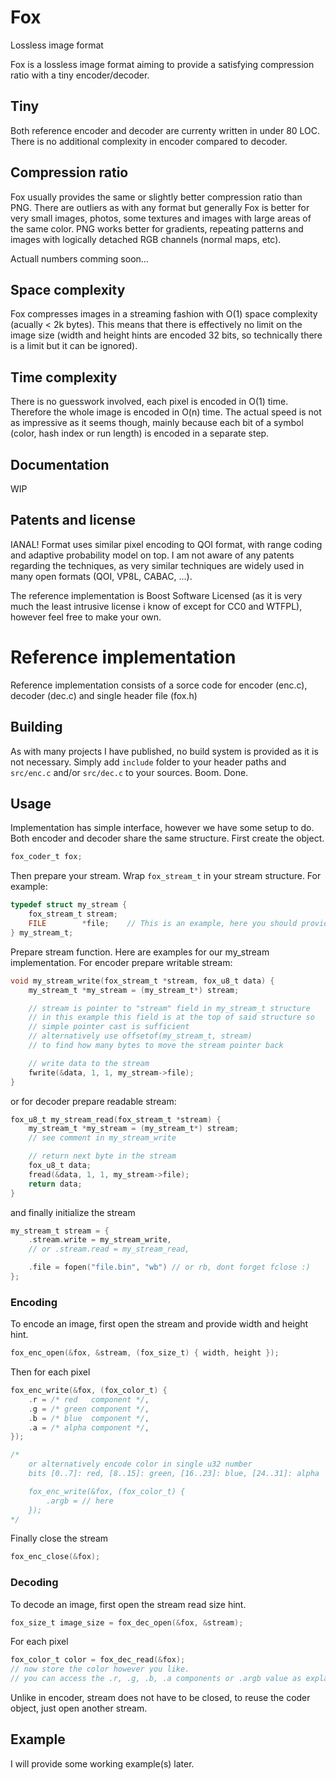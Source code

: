 # Fox
Lossless image format

Fox is a lossless image format aiming to provide a satisfying compression ratio with a tiny encoder/decoder.

## Tiny
Both reference encoder and decoder are currenty written in under 80 LOC.
There is no additional complexity in encoder compared to decoder.

## Compression ratio
Fox usually provides the same or slightly better compression ratio than PNG.
There are outliers as with any format but generally Fox is better for very small images, photos, some textures and images with large areas of the same color.
PNG works better for gradients, repeating patterns and images with logically detached RGB channels (normal maps, etc).

Actuall numbers comming soon...

## Space complexity
Fox compresses images in a streaming fashion with O(1) space complexity (acually < 2k bytes).
This means that there is effectively no limit on the image size (width and height hints are encoded 32 bits, so technically there is a limit but it can be ignored).

## Time complexity
There is no guesswork involved, each pixel is encoded in O(1) time. Therefore the whole image is encoded in O(n) time.
The actual speed is not as impressive as it seems though, mainly because each bit of a symbol (color, hash index or run length) is encoded in a separate step.

## Documentation
WIP

## Patents and license
IANAL! Format uses similar pixel encoding to QOI format, with range coding and adaptive probability model on top.
I am not aware of any patents regarding the techniques, as very similar techniques are widely used in many open formats (QOI, VP8L, CABAC, ...).

The reference implementation is Boost Software Licensed (as it is very much the least intrusive license i know of except for CC0 and WTFPL), however feel free to make your own.

# Reference implementation
Reference implementation consists of a sorce code for encoder (enc.c), decoder (dec.c) and single header file (fox.h)

## Building
As with many projects I have published, no build system is provided as it is not necessary.
Simply add `include` folder to your header paths and `src/enc.c` and/or `src/dec.c` to your sources. Boom. Done.

## Usage
Implementation has simple interface, however we have some setup to do.
Both encoder and decoder share the same structure.
First create the object.
```c
fox_coder_t fox;
```
Then prepare your stream. Wrap `fox_stream_t` in your stream structure. For example:
```c
typedef struct my_stream {
    fox_stream_t stream;
    FILE        *file;    // This is an example, here you should provide you own interface
} my_stream_t;
```
Prepare stream function. Here are examples for our my_stream implementation. For encoder prepare writable stream:
```c
void my_stream_write(fox_stream_t *stream, fox_u8_t data) {
    my_stream_t *my_stream = (my_stream_t*) stream;

    // stream is pointer to "stream" field in my_stream_t structure
    // in this example this field is at the top of said structure so
    // simple pointer cast is sufficient
    // alternatively use offsetof(my_stream_t, stream)
    // to find how many bytes to move the stream pointer back

    // write data to the stream
    fwrite(&data, 1, 1, my_stream->file);
}
```
or for decoder prepare readable stream:
```c
fox_u8_t my_stream_read(fox_stream_t *stream) {
    my_stream_t *my_stream = (my_stream_t*) stream;
    // see comment in my_stream_write

    // return next byte in the stream
    fox_u8_t data;
    fread(&data, 1, 1, my_stream->file);
    return data;
}
```
and finally initialize the stream

```c
my_stream_t stream = {
    .stream.write = my_stream_write,
    // or .stream.read = my_stream_read,

    .file = fopen("file.bin", "wb") // or rb, dont forget fclose :)
};
```

### Encoding
To encode an image, first open the stream and provide width and height hint.
```c
fox_enc_open(&fox, &stream, (fox_size_t) { width, height });
```

Then for each pixel
```c
fox_enc_write(&fox, (fox_color_t) {
    .r = /* red   component */,
    .g = /* green component */,
    .b = /* blue  component */,
    .a = /* alpha component */,
});

/*
    or alternatively encode color in single u32 number
    bits [0..7]: red, [8..15]: green, [16..23]: blue, [24..31]: alpha

    fox_enc_write(&fox, (fox_color_t) {
        .argb = // here
    });
*/
```

Finally close the stream
```c
fox_enc_close(&fox);
```

### Decoding
To decode an image, first open the stream read size hint.
```c
fox_size_t image_size = fox_dec_open(&fox, &stream);
```
For each pixel
```c
fox_color_t color = fox_dec_read(&fox);
// now store the color however you like.
// you can access the .r, .g, .b, .a components or .argb value as explained in encoder
```
Unlike in encoder, stream does not have to be closed, to reuse the coder object, just open another stream.

## Example
I will provide some working example(s) later.

